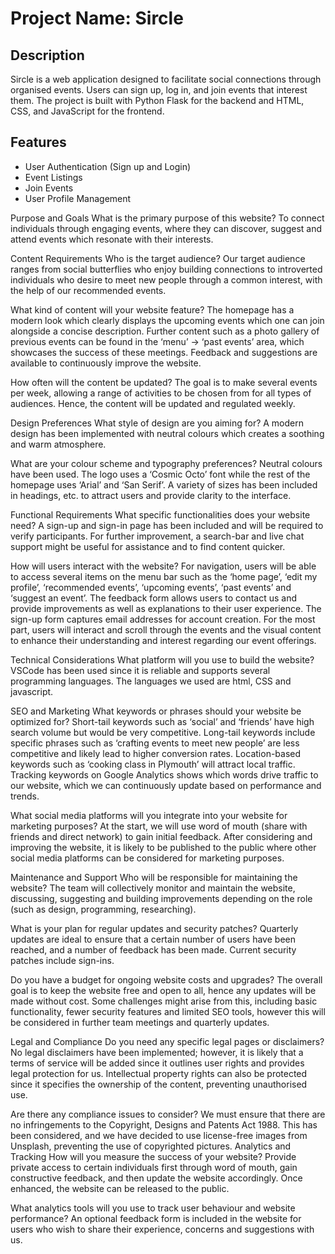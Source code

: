 # Project Name: Sircle

## Description
Sircle is a web application designed to facilitate social connections through organised events. Users can sign up, log in, and join events that interest them. The project is built with Python Flask for the backend and HTML, CSS, and JavaScript for the frontend.

## Features
- User Authentication (Sign up and Login)
- Event Listings
- Join Events
- User Profile Management


Purpose and Goals
What is the primary purpose of this website?
To connect individuals through engaging events, where they can discover, suggest and attend events which resonate with their interests. 

Content Requirements
Who is the target audience?
Our target audience ranges from social butterflies who enjoy building connections to introverted individuals who desire to meet new people through a common interest, with the help of our recommended events. 

What kind of content will your website feature?
The homepage has a modern look which clearly displays the upcoming events which one can join alongside a concise description. Further content such as a photo gallery of previous events can be found in the ‘menu’ -> ‘past events’ area, which showcases the success of these meetings. Feedback and suggestions are available to continuously improve the website.

How often will the content be updated?
The goal is to make several events per week, allowing a range of activities to be chosen from for all types of audiences. Hence, the content will be updated and regulated weekly.

Design Preferences
What style of design are you aiming for?
A modern design has been implemented with neutral colours which creates a soothing and warm atmosphere.

What are your colour scheme and typography preferences?
Neutral colours have been used. The logo uses a ‘Cosmic Octo’ font while the rest of the homepage uses ‘Arial’ and ‘San Serif’. A variety of sizes has been included in headings, etc. to attract users and provide clarity to the interface. 

Functional Requirements
What specific functionalities does your website need?
A sign-up and sign-in page has been included and will be required to verify participants. For further improvement, a search-bar and live chat support might be useful for assistance and to find content quicker.

How will users interact with the website?
For navigation, users will be able to access several items on the menu bar such as the ‘home page’, ‘edit my profile’, ‘recommended events’, ‘upcoming events’, ‘past events’ and ‘suggest an event’. The feedback form allows users to contact us and provide improvements as well as explanations to their user experience. The sign-up form captures email addresses for account creation. 
For the most part, users will interact and scroll through the events and the visual content to enhance their understanding and interest regarding our event offerings.

Technical Considerations
What platform will you use to build the website?
VSCode has been used since it is reliable and supports several programming languages. The languages we used are html, CSS and javascript.

SEO and Marketing
What keywords or phrases should your website be optimized for?
Short-tail keywords such as ‘social’ and ‘friends’ have high search volume but would be very competitive. Long-tail keywords include specific phrases such as ‘crafting events to meet new people’ are less competitive and likely lead to higher conversion rates. Location-based keywords such as ‘cooking class in Plymouth’ will attract local traffic.
Tracking keywords on Google Analytics shows which words drive traffic to our website, which we can continuously update based on performance and trends.

What social media platforms will you integrate into your website for marketing purposes?
At the start, we will use word of mouth (share with friends and direct network) to gain initial feedback. After considering and improving the website, it is likely to be published to the public where other social media platforms can be considered for marketing purposes. 

Maintenance and Support
Who will be responsible for maintaining the website?
The team will collectively monitor and maintain the website, discussing, suggesting and building improvements depending on the role (such as design, programming, researching).

What is your plan for regular updates and security patches?
Quarterly updates are ideal to ensure that a certain number of users have been reached, and a number of feedback has been made. Current security patches include sign-ins.

Do you have a budget for ongoing website costs and upgrades?
The overall goal is to keep the website free and open to all, hence any updates will be made without cost. Some challenges might arise from this, including basic functionality, fewer security features and limited SEO tools, however this will be considered in further team meetings and quarterly updates.

Legal and Compliance
Do you need any specific legal pages or disclaimers?
No legal disclaimers have been implemented; however, it is likely that a terms of service will be added since it outlines user rights and provides legal protection for us. Intellectual property rights can also be protected since it specifies the ownership of the content, preventing unauthorised use.

Are there any compliance issues to consider?
We must ensure that there are no infringements to the Copyright, Designs and Patents Act 1988. This has been considered, and we have decided to use license-free images from Unsplash, preventing the use of copyrighted pictures.
Analytics and Tracking
How will you measure the success of your website?
Provide private access to certain individuals first through word of mouth, gain constructive feedback, and then update the website accordingly. Once enhanced, the website can be released to the public.

What analytics tools will you use to track user behaviour and website performance?
An optional feedback form is included in the website for users who wish to share their experience, concerns and suggestions with us.

